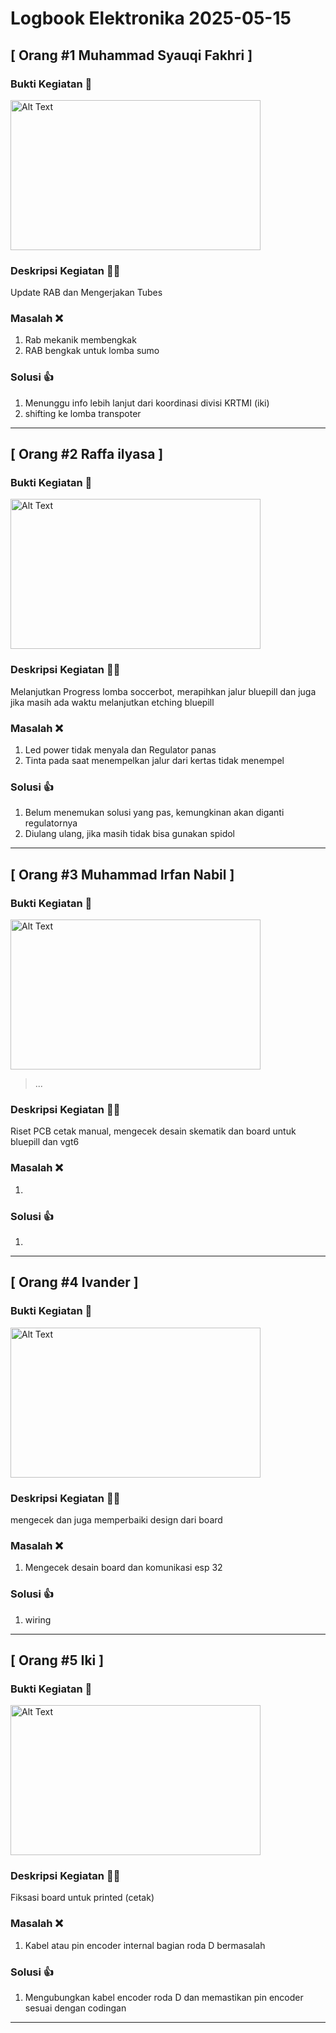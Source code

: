# Logbook Elektronika 2025-05-15

## [ Orang #1 Muhammad Syauqi Fakhri ] 

### Bukti Kegiatan 📸
<img src="media/" alt="Alt Text" width="400" height="240">

> 

### Deskripsi Kegiatan 👨‍🏫
<p> Update RAB dan Mengerjakan Tubes </p>

### Masalah ❌
1. Rab mekanik membengkak
2. RAB bengkak untuk lomba sumo

### Solusi 👍
1. Menunggu info lebih lanjut dari koordinasi divisi KRTMI (iki)
2. shifting ke lomba transpoter
---

## [ Orang #2 Raffa ilyasa ] 

### Bukti Kegiatan 📸
<img src="media/krtmi.jpg" alt="Alt Text" width="400" height="240">

> 

### Deskripsi Kegiatan 👨‍🏫
<p> Melanjutkan Progress lomba soccerbot, merapihkan jalur bluepill dan juga jika masih ada waktu melanjutkan etching bluepill </p>

### Masalah ❌
1. Led power tidak menyala dan Regulator panas
2. Tinta pada saat menempelkan jalur dari kertas tidak menempel

### Solusi 👍
1. Belum menemukan solusi yang pas, kemungkinan akan diganti regulatornya
2. Diulang ulang, jika masih tidak bisa gunakan spidol
---

## [ Orang #3 Muhammad Irfan Nabil ] 

### Bukti Kegiatan 📸
<img src="media/krtmi.jpg" alt="Alt Text" width="400" height="240">

> ...

### Deskripsi Kegiatan 👨‍🏫
<p> Riset PCB cetak manual, mengecek desain skematik dan board untuk bluepill dan vgt6 </p>

### Masalah ❌
1. 

### Solusi 👍
1. 
---

## [ Orang #4 Ivander ] 

### Bukti Kegiatan 📸
<img src="media/" alt="Alt Text" width="400" height="240">

> 

### Deskripsi Kegiatan 👨‍🏫
<p> mengecek dan juga memperbaiki design dari board  </p>

### Masalah ❌
1. Mengecek desain board dan komunikasi esp 32

### Solusi 👍
1. wiring 
---

## [ Orang #5 Iki ] 

### Bukti Kegiatan 📸
<img src="media/" alt="Alt Text" width="400" height="240">

> 

### Deskripsi Kegiatan 👨‍🏫
<p> Fiksasi board untuk printed (cetak)  </p>

### Masalah ❌
1. Kabel atau pin encoder internal bagian roda D bermasalah

### Solusi 👍
1. Mengubungkan kabel encoder roda D dan memastikan pin encoder sesuai dengan codingan
---
